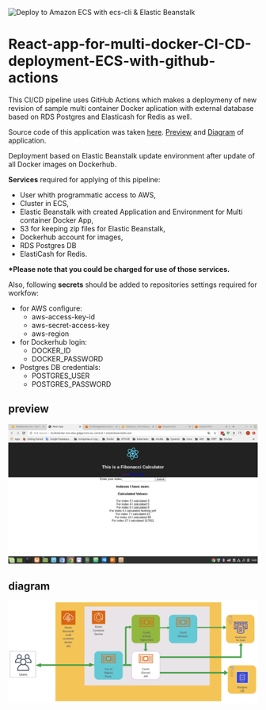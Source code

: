![Deploy to Amazon ECS with ecs-cli & Elastic Beanstalk](https://github.com/kkkooosss/React-app-for-multi-docker-CI-CD-deployment-to-ecs/workflows/Deploy%20to%20Amazon%20ECS%20with%20ecs-cli%20&%20Elastic%20Beanstalk/badge.svg)

# **React-app-for-multi-docker-CI-CD-deployment-ECS-with-github-actions**

This CI/CD pipeline uses GitHub Actions which makes a deploymeny of new revision of sample multi container Docker aplication with external database based on RDS Postgres and Elasticash for Redis as well. 

Source code of this application was taken [here](https://github.com/StephenGrider/multi-docker). [Preview](#preview) and [Diagram](#diagram) of application.

Deployment based on Elastic Beanstalk update environment after update of all Docker images on Dockerhub.

**Services** required for applying of this pipeline:
- User whith programmatic access to AWS,
- Cluster in ECS,
- Elastic Beanstalk with created Application and Environment for Multi container Docker App,
- S3 for keeping zip files for Elastic Beanstalk,   
- Dockerhub account for images,
- RDS Postgres DB 
- ElastiCash for Redis.

__*Please note that you could be charged for use of those services.__

Also, following **secrets** should be added to repositories settings required for workfow:
- for AWS configure:
  - aws-access-key-id
  - aws-secret-access-key
  - aws-region
- for Dockerhub login:
  - DOCKER_ID
  - DOCKER_PASSWORD
- Postgres DB credentials:
  - POSTGRES_USER
  - POSTGRES_PASSWORD  

## preview
![Preview](https://github.com/kkkooosss/React-app-for-multi-docker-CI-CD-deployment-to-ecs/blob/master/images/Fibonacci_calculator.png)

## diagram
![Diagram](https://github.com/kkkooosss/React-app-for-multi-docker-CI-CD-deployment-to-ecs/blob/master/images/AWS%20Multi-container%20Docker%20Application.png)



